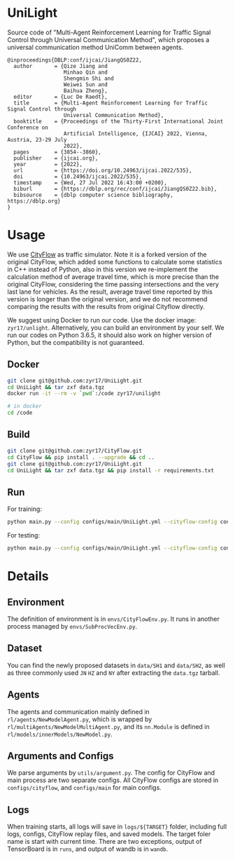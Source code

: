 # UniLight

Source code of "Multi-Agent Reinforcement Learning for Traffic Signal Control 
through Universal Communication Method", which proposes a universal communication 
method UniComm between agents.

```
@inproceedings{DBLP:conf/ijcai/JiangQS0Z22,
  author       = {Qize Jiang and
                  Minhao Qin and
                  Shengmin Shi and
                  Weiwei Sun and
                  Baihua Zheng},
  editor       = {Luc De Raedt},
  title        = {Multi-Agent Reinforcement Learning for Traffic Signal Control through
                  Universal Communication Method},
  booktitle    = {Proceedings of the Thirty-First International Joint Conference on
                  Artificial Intelligence, {IJCAI} 2022, Vienna, Austria, 23-29 July
                  2022},
  pages        = {3854--3860},
  publisher    = {ijcai.org},
  year         = {2022},
  url          = {https://doi.org/10.24963/ijcai.2022/535},
  doi          = {10.24963/ijcai.2022/535},
  timestamp    = {Wed, 27 Jul 2022 16:43:00 +0200},
  biburl       = {https://dblp.org/rec/conf/ijcai/JiangQS0Z22.bib},
  bibsource    = {dblp computer science bibliography, https://dblp.org}
}
```

# Usage

We use [CityFlow](https://github.com/zyr17/CityFlow) as traffic simulator. Note
it is a forked version of the original CityFlow, which added some functions to 
calculate some statistics in C++ instead of Python, also in this version we
re-implement the calculation method of average travel time, which is more
precise than the original CityFlow, considering the time passing intersections
and the very last lane for vehicles. As the result, average travel time 
reported by this version is longer than the original version, and we do not 
recommend comparing the results with the results from original Cityflow directly.

We suggest using Docker to run our code. Use the docker image: `zyr17/unlight`.
Alternatively, you can build an environment by your self. We run our codes on
Python 3.6.5, it should also work on higher version of Python, but the 
compatibility is not guaranteed. 

## Docker

```bash
git clone git@github.com:zyr17/UniLight.git
cd UniLight && tar zxf data.tgz
docker run -it --rm -v `pwd`:/code zyr17/unilight

# in docker
cd /code
```

## Build
```bash
git clone git@github.com:zyr17/CityFlow.git
cd CityFlow && pip install . --upgrade && cd ..
git clone git@github.com:zyr17/UniLight.git
cd UniLight && tar zxf data.tgz && pip install -r requirements.txt
```

## Run

For training:
```bash
python main.py --config configs/main/UniLight.yml --cityflow-config configs/cityflow/SH1.yml
```
For testing:
```bash
python main.py --config configs/main/UniLight.yml --cityflow-config configs/cityflow/SH1.yml --preload-model-file ${PATH_TO_MODEL_PT} --test-round 10
```

# Details

## Environment

The definition of environment is in `envs/CityFlowEnv.py`. It runs in another 
process managed by `envs/SubProcVecEnv.py`.

## Dataset

You can find the newly proposed datasets in `data/SH1` and `data/SH2`, as well
as three commonly used `JN` `HZ` and `NY` after extracting the `data.tgz` 
tarball.

## Agents

The agents and communication mainly defined in `rl/agents/NewModelAgent.py`,
which is wrapped by `rl/multiAgents/NewModelMultiAgent.py`, and its `nn.Module`
is defined in `rl/models/innerModels/NewModel.py`. 

## Arguments and Configs

We parse arguments by `utils/argument.py`. The config for CityFlow and main
process are two separate configs. All CityFlow configs are stored in 
`configs/cityflow`, and `configs/main` for main configs.

## Logs

When training starts, all logs will save in `logs/${TARGET}` folder, including
full logs, configs, CityFlow replay files, and saved models. The
target foler name is start with current time. There are two exceptions, 
output of TensorBoard is in `runs`, and output of wandb is in `wandb`. 
